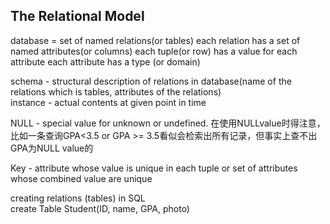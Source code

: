 ## The Relational Model
database = set of named relations(or tables)
each relation has a set of named attributes(or columns)
each tuple(or row) has a value for each attribute
each attribute has a type (or domain)  

schema - structural description of relations in database(name of the relations which is tables, attributes of the relations)  
instance - actual contents at given point in time  

NULL - special value for unknown or undefined. 在使用NULLvalue时得注意，比如一条查询GPA<3.5 or GPA >= 3.5看似会检索出所有记录，但事实上查不出GPA为NULL value的  

Key - attribute whose value is unique in each tuple or set of attributes whose combined value are unique  

creating relations (tables) in SQL  
create Table Student(ID, name, GPA, photo)

